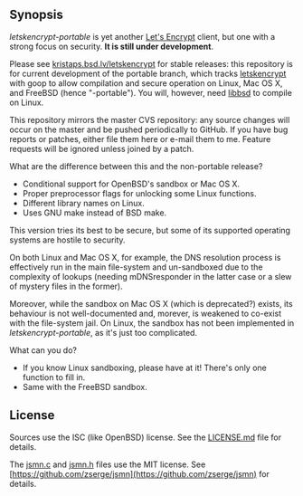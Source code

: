 ## Synopsis

*letskencrypt-portable* is yet another [Let's
Encrypt](https://letsencrypt.org) client, but one with a strong focus on
security.  **It is still under development**. 

Please see
[kristaps.bsd.lv/letskencrypt](https://kristaps.bsd.lv/letskencrypt) for
stable releases: this repository is for current development of the
portable branch, which tracks
[letskencrypt](https://github.com/kristapsdz/letskencrypt) with goop to
allow compilation and secure operation on Linux, Mac OS X, and FreeBSD
(hence "-portable").
You will, however, need [libbsd](https://libbsd.freedesktop.org/wiki/)
to compile on Linux.

This repository mirrors the master CVS repository: any source changes
will occur on the master and be pushed periodically to GitHub.  If you
have bug reports or patches, either file them here or e-mail them to me.
Feature requests will be ignored unless joined by a patch.

What are the difference between this and the non-portable release?

* Conditional support for OpenBSD's sandbox or Mac OS X.
* Proper preprocessor flags for unlocking some Linux functions.
* Different library names on Linux.
* Uses GNU make instead of BSD make.

This version tries its best to be secure, but some of its supported
operating systems are hostile to security.

On both Linux and Mac OS X, for example, the DNS resolution process is
effectively run in the main file-system and un-sandboxed due to the
complexity of lookups (needing mDNSresponder in the latter case or a
slew of mystery files in the former).

Moreover, while the sandbox on Mac OS X (which is deprecated?) exists,
its behaviour is not well-documented and, morever, is weakened to
co-exist with the file-system jail.  On Linux, the sandbox has not been
implemented in *letskencrypt-portable*, as it's just too complicated.

What can you do?

* If you know Linux sandboxing, please have at it!  There's only one
function to fill in.
* Same with the FreeBSD sandbox.

## License

Sources use the ISC (like OpenBSD) license.  See the
[LICENSE.md](LICENSE.md) file for details.

The [jsmn.c](jsmn.c) and [jsmn.h](jsmn.h) files use the MIT license.
See [https://github.com/zserge/jsmn](https://github.com/zserge/jsmn) for
details.
